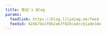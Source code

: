 ```yaml
---
title: 依云's Blog
params:
  feedlink: https://blog.lilydjwg.me/feed
  feedid: 42467da1f0b2a67f82bcadccb1ade18e
---
```

